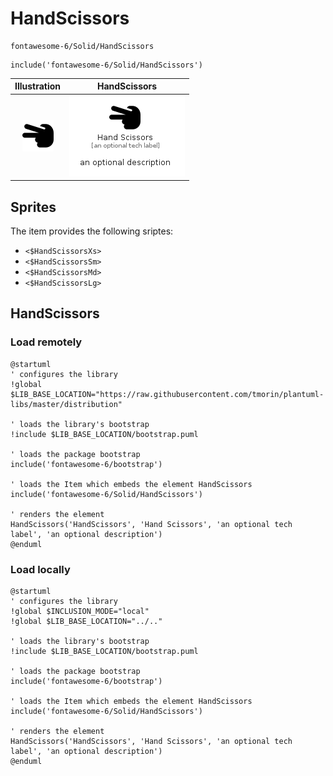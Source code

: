 # HandScissors


```text
fontawesome-6/Solid/HandScissors
```

```text
include('fontawesome-6/Solid/HandScissors')
```



| Illustration | HandScissors |
| :---: | :---: |
| ![illustration for Illustration](../../fontawesome-6/Solid/HandScissors.png) | ![illustration for HandScissors](../../fontawesome-6/Solid/HandScissors.Local.png) |



## Sprites
The item provides the following sriptes:

- `<$HandScissorsXs>`
- `<$HandScissorsSm>`
- `<$HandScissorsMd>`
- `<$HandScissorsLg>`





## HandScissors

### Load remotely
```plantuml
@startuml
' configures the library
!global $LIB_BASE_LOCATION="https://raw.githubusercontent.com/tmorin/plantuml-libs/master/distribution"

' loads the library's bootstrap
!include $LIB_BASE_LOCATION/bootstrap.puml

' loads the package bootstrap
include('fontawesome-6/bootstrap')

' loads the Item which embeds the element HandScissors
include('fontawesome-6/Solid/HandScissors')

' renders the element
HandScissors('HandScissors', 'Hand Scissors', 'an optional tech label', 'an optional description')
@enduml
```

### Load locally
```plantuml
@startuml
' configures the library
!global $INCLUSION_MODE="local"
!global $LIB_BASE_LOCATION="../.."

' loads the library's bootstrap
!include $LIB_BASE_LOCATION/bootstrap.puml

' loads the package bootstrap
include('fontawesome-6/bootstrap')

' loads the Item which embeds the element HandScissors
include('fontawesome-6/Solid/HandScissors')

' renders the element
HandScissors('HandScissors', 'Hand Scissors', 'an optional tech label', 'an optional description')
@enduml
```

